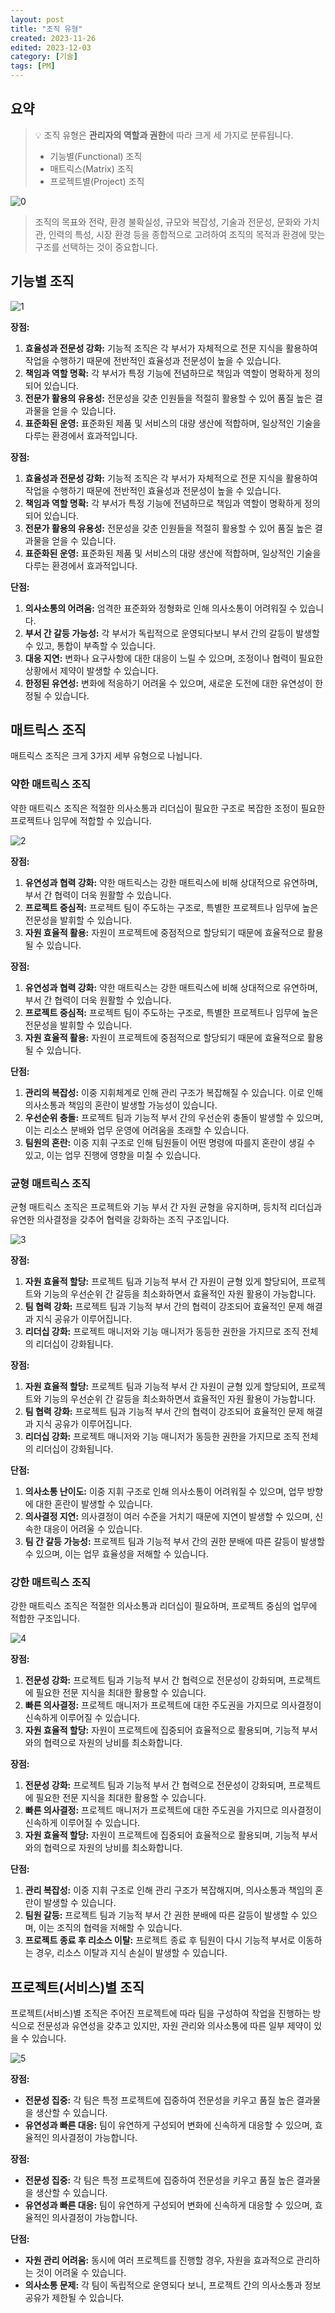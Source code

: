 ```yaml
---
layout: post
title: "조직 유형"
created: 2023-11-26
edited: 2023-12-03
category: [기술]
tags: [PM]
---
```



## 요약


> 💡 조직 유형은 **관리자의 역할과 권한**에 따라 크게 세 가지로 분류됩니다.  
>  - 기능별(Functional) 조직  
>  - 매트릭스(Matrix) 조직  
>  - 프로젝트별(Project) 조직


![0](/assets/img/2023-11-26-조직-유형.md/0.png)


> 조직의 목표와 전략, 환경 불확실성, 규모와 복잡성, 기술과 전문성, 문화와 가치관, 인력의 특성, 시장 환경 등을 종합적으로 고려하여 조직의 목적과 환경에 맞는 구조를 선택하는 것이 중요합니다.


## 기능별 조직


![1](/assets/img/2023-11-26-조직-유형.md/1.png)


**장점:**

1. **효율성과 전문성 강화:** 기능적 조직은 각 부서가 자체적으로 전문 지식을 활용하여 작업을 수행하기 때문에 전반적인 효율성과 전문성이 높을 수 있습니다.
2. **책임과 역할 명확:** 각 부서가 특정 기능에 전념하므로 책임과 역할이 명확하게 정의되어 있습니다.
3. **전문가 활용의 유용성:** 전문성을 갖춘 인원들을 적절히 활용할 수 있어 품질 높은 결과물을 얻을 수 있습니다.
4. **표준화된 운영:** 표준화된 제품 및 서비스의 대량 생산에 적합하며, 일상적인 기술을 다루는 환경에서 효과적입니다.

**장점:**

1. **효율성과 전문성 강화:** 기능적 조직은 각 부서가 자체적으로 전문 지식을 활용하여 작업을 수행하기 때문에 전반적인 효율성과 전문성이 높을 수 있습니다.
2. **책임과 역할 명확:** 각 부서가 특정 기능에 전념하므로 책임과 역할이 명확하게 정의되어 있습니다.
3. **전문가 활용의 유용성:** 전문성을 갖춘 인원들을 적절히 활용할 수 있어 품질 높은 결과물을 얻을 수 있습니다.
4. **표준화된 운영:** 표준화된 제품 및 서비스의 대량 생산에 적합하며, 일상적인 기술을 다루는 환경에서 효과적입니다.

**단점:**

1. **의사소통의 어려움:** 엄격한 표준화와 정형화로 인해 의사소통이 어려워질 수 있습니다.
2. **부서 간 갈등 가능성:** 각 부서가 독립적으로 운영되다보니 부서 간의 갈등이 발생할 수 있고, 통합이 부족할 수 있습니다.
3. **대응 지연:** 변화나 요구사항에 대한 대응이 느릴 수 있으며, 조정이나 협력이 필요한 상황에서 제약이 발생할 수 있습니다.
4. **한정된 유연성:** 변화에 적응하기 어려울 수 있으며, 새로운 도전에 대한 유연성이 한정될 수 있습니다.

## 매트릭스 조직


매트릭스 조직은 크게 3가지 세부 유형으로 나뉩니다.


### 약한 매트릭스 조직


약한 매트릭스 조직은 적절한 의사소통과 리더십이 필요한 구조로 복잡한 조정이 필요한 프로젝트나 임무에 적합할 수 있습니다.


![2](/assets/img/2023-11-26-조직-유형.md/2.png)


**장점:**

1. **유연성과 협력 강화:** 약한 매트릭스는 강한 매트릭스에 비해 상대적으로 유연하며, 부서 간 협력이 더욱 원활할 수 있습니다.
2. **프로젝트 중심적:** 프로젝트 팀이 주도하는 구조로, 특별한 프로젝트나 임무에 높은 전문성을 발휘할 수 있습니다.
3. **자원 효율적 활용:** 자원이 프로젝트에 중점적으로 할당되기 때문에 효율적으로 활용될 수 있습니다.

**장점:**

1. **유연성과 협력 강화:** 약한 매트릭스는 강한 매트릭스에 비해 상대적으로 유연하며, 부서 간 협력이 더욱 원활할 수 있습니다.
2. **프로젝트 중심적:** 프로젝트 팀이 주도하는 구조로, 특별한 프로젝트나 임무에 높은 전문성을 발휘할 수 있습니다.
3. **자원 효율적 활용:** 자원이 프로젝트에 중점적으로 할당되기 때문에 효율적으로 활용될 수 있습니다.

**단점:**

1. **관리의 복잡성:** 이중 지휘체계로 인해 관리 구조가 복잡해질 수 있습니다. 이로 인해 의사소통과 책임의 혼란이 발생할 가능성이 있습니다.
2. **우선순위 충돌:** 프로젝트 팀과 기능적 부서 간의 우선순위 충돌이 발생할 수 있으며, 이는 리소스 분배와 업무 운영에 어려움을 초래할 수 있습니다.
3. **팀원의 혼란:** 이중 지휘 구조로 인해 팀원들이 어떤 명령에 따를지 혼란이 생길 수 있고, 이는 업무 진행에 영향을 미칠 수 있습니다.

### 균형 매트릭스 조직


균형 매트릭스 조직은 프로젝트와 기능 부서 간 자원 균형을 유지하며, 등치적 리더십과 유연한 의사결정을 갖추어 협력을 강화하는 조직 구조입니다.


![3](/assets/img/2023-11-26-조직-유형.md/3.png)


**장점:**

1. **자원 효율적 할당:** 프로젝트 팀과 기능적 부서 간 자원이 균형 있게 할당되어, 프로젝트와 기능의 우선순위 간 갈등을 최소화하면서 효율적인 자원 활용이 가능합니다.
2. **팀 협력 강화:** 프로젝트 팀과 기능적 부서 간의 협력이 강조되어 효율적인 문제 해결과 지식 공유가 이루어집니다.
3. **리더십 강화:** 프로젝트 매니저와 기능 매니저가 동등한 권한을 가지므로 조직 전체의 리더십이 강화됩니다.

**장점:**

1. **자원 효율적 할당:** 프로젝트 팀과 기능적 부서 간 자원이 균형 있게 할당되어, 프로젝트와 기능의 우선순위 간 갈등을 최소화하면서 효율적인 자원 활용이 가능합니다.
2. **팀 협력 강화:** 프로젝트 팀과 기능적 부서 간의 협력이 강조되어 효율적인 문제 해결과 지식 공유가 이루어집니다.
3. **리더십 강화:** 프로젝트 매니저와 기능 매니저가 동등한 권한을 가지므로 조직 전체의 리더십이 강화됩니다.

**단점:**

1. **의사소통 난이도:** 이중 지휘 구조로 인해 의사소통이 어려워질 수 있으며, 업무 방향에 대한 혼란이 발생할 수 있습니다.
2. **의사결정 지연:** 의사결정이 여러 수준을 거치기 때문에 지연이 발생할 수 있으며, 신속한 대응이 어려울 수 있습니다.
3. **팀 간 갈등 가능성:** 프로젝트 팀과 기능적 부서 간의 권한 분배에 따른 갈등이 발생할 수 있으며, 이는 업무 효율성을 저해할 수 있습니다.

### 강한 매트릭스 조직


강한 매트릭스 조직은 적절한 의사소통과 리더십이 필요하며, 프로젝트 중심의 업무에 적합한 구조입니다.


![4](/assets/img/2023-11-26-조직-유형.md/4.png)


**장점:**

1. **전문성 강화:** 프로젝트 팀과 기능적 부서 간 협력으로 전문성이 강화되며, 프로젝트에 필요한 전문 지식을 최대한 활용할 수 있습니다.
2. **빠른 의사결정:** 프로젝트 매니저가 프로젝트에 대한 주도권을 가지므로 의사결정이 신속하게 이루어질 수 있습니다.
3. **자원 효율적 할당:** 자원이 프로젝트에 집중되어 효율적으로 활용되며, 기능적 부서와의 협력으로 자원의 낭비를 최소화합니다.

**장점:**

1. **전문성 강화:** 프로젝트 팀과 기능적 부서 간 협력으로 전문성이 강화되며, 프로젝트에 필요한 전문 지식을 최대한 활용할 수 있습니다.
2. **빠른 의사결정:** 프로젝트 매니저가 프로젝트에 대한 주도권을 가지므로 의사결정이 신속하게 이루어질 수 있습니다.
3. **자원 효율적 할당:** 자원이 프로젝트에 집중되어 효율적으로 활용되며, 기능적 부서와의 협력으로 자원의 낭비를 최소화합니다.

**단점:**

1. **관리 복잡성:** 이중 지휘 구조로 인해 관리 구조가 복잡해지며, 의사소통과 책임의 혼란이 발생할 수 있습니다.
2. **팀원 갈등:** 프로젝트 팀과 기능적 부서 간 권한 분배에 따른 갈등이 발생할 수 있으며, 이는 조직의 협력을 저해할 수 있습니다.
3. **프로젝트 종료 후 리소스 이탈:** 프로젝트 종료 후 팀원이 다시 기능적 부서로 이동하는 경우, 리소스 이탈과 지식 손실이 발생할 수 있습니다.

## 프로젝트(서비스)별 조직


프로젝트(서비스)별 조직은 주어진 프로젝트에 따라 팀을 구성하여 작업을 진행하는 방식으로 전문성과 유연성을 갖추고 있지만, 자원 관리와 의사소통에 따른 일부 제약이 있을 수 있습니다.


![5](/assets/img/2023-11-26-조직-유형.md/5.png)


**장점:**

- **전문성 집중:** 각 팀은 특정 프로젝트에 집중하여 전문성을 키우고 품질 높은 결과물을 생산할 수 있습니다.
- **유연성과 빠른 대응:** 팀이 유연하게 구성되어 변화에 신속하게 대응할 수 있으며, 효율적인 의사결정이 가능합니다.

**장점:**

- **전문성 집중:** 각 팀은 특정 프로젝트에 집중하여 전문성을 키우고 품질 높은 결과물을 생산할 수 있습니다.
- **유연성과 빠른 대응:** 팀이 유연하게 구성되어 변화에 신속하게 대응할 수 있으며, 효율적인 의사결정이 가능합니다.

**단점:**

- **자원 관리 어려움:** 동시에 여러 프로젝트를 진행할 경우, 자원을 효과적으로 관리하는 것이 어려울 수 있습니다.
- **의사소통 문제:** 각 팀이 독립적으로 운영되다 보니, 프로젝트 간의 의사소통과 정보 공유가 제한될 수 있습니다.
